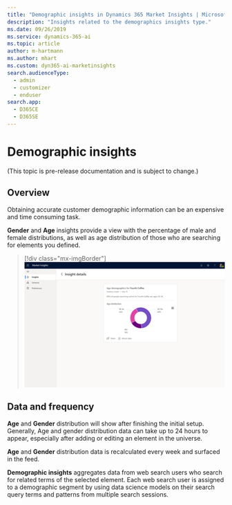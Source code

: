 ```yaml
---
title: "Demographic insights in Dynamics 365 Market Insights | Microsoft Docs"
description: "Insights related to the demographics insights type."
ms.date: 09/26/2019
ms.service: dynamics-365-ai
ms.topic: article
author: m-hartmann
ms.author: mhart
ms.custom: dyn365-ai-marketinsights
search.audienceType: 
  - admin
  - customizer
  - enduser
search.app: 
  - D365CE
  - D365SE
---
```


# Demographic insights

(This topic is pre-release documentation and is subject to change.)

## Overview

Obtaining accurate customer demographic information can be an expensive and time consuming task.

**Gender** and **Age** insights provide a view with the percentage of male and female distributions, as well as age distribution of those who are searching for elements you defined.

> [!div class="mx-imgBorder"]
> ![Demographic insight in the Market Insights app](media/insight-details-demographics.png)

## Data and frequency

**Age** and **Gender** distribution will show after finishing the initial setup. Generally, Age and gender distribution data can take up to 24 hours to appear, especially after adding or editing an element in the universe.

**Age** and **Gender** distribution data is recalculated every week and surfaced in the feed.

**Demographic insights** aggregates data from web search users who search for related terms of the selected element. Each web search user is assigned to a demographic segment by using data science models on their search query terms and patterns from multiple search sessions.
